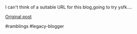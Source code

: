 <!--
date: '2004-01-27'
published: true
slug: 2004-01-i-cant-think-of-suitable-url-for-this_27
time_to_read: 5
title: ''
-->

I can't think of a suitable URL for this blog,going to try ysfk....

[Original post](https://ysfk.blogspot.com/2004/01/i-cant-think-of-suitable-url-for-this_27.html)

#ramblings #legacy-blogger 